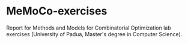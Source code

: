 # MeMoCo-exercises
Report for Methods and Models for Combinatorial Optimization lab exercises (University of Padua, Master's degree in Computer Science).
